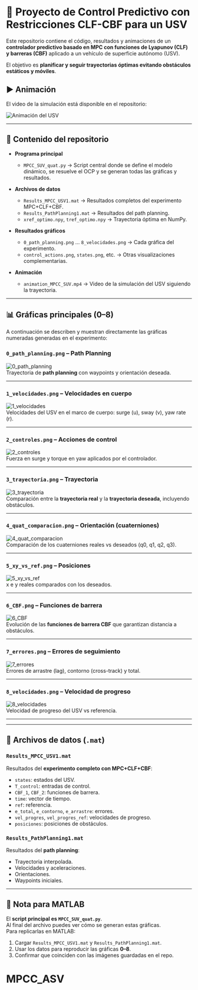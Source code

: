# 🚤 Proyecto de Control Predictivo con Restricciones CLF-CBF para un USV

Este repositorio contiene el código, resultados y animaciones de un **controlador predictivo basado en MPC con funciones de Lyapunov (CLF) y barreras (CBF)** aplicado a un vehículo de superficie autónomo (USV).  

El objetivo es **planificar y seguir trayectorias óptimas evitando obstáculos estáticos y móviles**.  

## ▶️ Animación

El video de la simulación está disponible en el repositorio:  

![Animación del USV](animation_MPCC_SUV.gif)

---

## 📂 Contenido del repositorio

- **Programa principal**  
  - `MPCC_SUV_quat.py` → Script central donde se define el modelo dinámico, se resuelve el OCP y se generan todas las gráficas y resultados.

- **Archivos de datos**  
  - `Results_MPCC_USV1.mat` → Resultados completos del experimento MPC+CLF+CBF.  
  - `Results_PathPlanning1.mat` → Resultados del path planning.  
  - `xref_optimo.npy`, `tref_optimo.npy` → Trayectoria óptima en NumPy.

- **Resultados gráficos**  
  - `0_path_planning.png` … `8_velocidades.png` → Cada gráfica del experimento.  
  - `control_actions.png`, `states.png`, etc. → Otras visualizaciones complementarias.

- **Animación**  
  - `animation_MPCC_SUV.mp4` → Video de la simulación del USV siguiendo la trayectoria.

---

## 📊 Gráficas principales (0–8)

A continuación se describen y muestran directamente las gráficas numeradas generadas en el experimento:

### `0_path_planning.png` – Path Planning
![0_path_planning](0_path_planning.png)  
Trayectoria de **path planning** con waypoints y orientación deseada.  

---

### `1_velocidades.png` – Velocidades en cuerpo
![1_velocidades](1_velocidades.png)  
Velocidades del USV en el marco de cuerpo: surge (u), sway (v), yaw rate (r).  

---

### `2_controles.png` – Acciones de control
![2_controles](2_controles.png)  
Fuerza en surge y torque en yaw aplicados por el controlador.  

---

### `3_trayectoria.png` – Trayectoria
![3_trayectoria](3_trayectoria.png)  
Comparación entre la **trayectoria real** y la **trayectoria deseada**, incluyendo obstáculos.  

---

### `4_quat_comparacion.png` – Orientación (cuaterniones)
![4_quat_comparacion](4_quat_comparacion.png)  
Comparación de los cuaterniones reales vs deseados (q0, q1, q2, q3).  

---

### `5_xy_vs_ref.png` – Posiciones
![5_xy_vs_ref](5_xy_vs_ref.png)  
x e y reales comparados con los deseados.  

---

### `6_CBF.png` – Funciones de barrera
![6_CBF](6_CBF.png)  
Evolución de las **funciones de barrera CBF** que garantizan distancia a obstáculos.  

---

### `7_errores.png` – Errores de seguimiento
![7_errores](7_errores.png)  
Errores de arrastre (lag), contorno (cross-track) y total.  

---

### `8_velocidades.png` – Velocidad de progreso
![8_velocidades](8_velocidades.png)  
Velocidad de progreso del USV vs referencia.  

---





---

## 📁 Archivos de datos (`.mat`)

### `Results_MPCC_USV1.mat`
Resultados del **experimento completo con MPC+CLF+CBF**:  
- `states`: estados del USV.  
- `T_control`: entradas de control.  
- `CBF_1`, `CBF_2`: funciones de barrera.  
- `time`: vector de tiempo.  
- `ref`: referencia.  
- `e_total`, `e_contorno`, `e_arrastre`: errores.  
- `vel_progres`, `vel_progres_ref`: velocidades de progreso.  
- `posiciones`: posiciones de obstáculos.  

### `Results_PathPlanning1.mat`
Resultados del **path planning**:  
- Trayectoria interpolada.  
- Velocidades y aceleraciones.  
- Orientaciones.  
- Waypoints iniciales.  

---

## 📌 Nota para MATLAB

El **script principal es `MPCC_SUV_quat.py`**.  
Al final del archivo puedes ver cómo se generan estas gráficas.  
Para replicarlas en MATLAB:  

1. Cargar `Results_MPCC_USV1.mat` y `Results_PathPlanning1.mat`.  
2. Usar los datos para reproducir las gráficas **0–8**.  
3. Confirmar que coinciden con las imágenes guardadas en el repo.  


# MPCC_ASV
